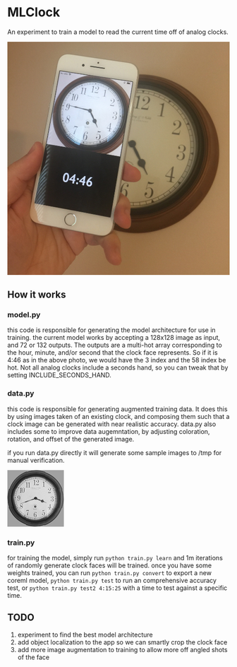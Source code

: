 # MLClock

An experiment to train a model to read the current time off of analog clocks.

![demo](https://github.com/KittyMac/MLClock/blob/master/meta/demo.jpg?raw=true)


How it works
------------

### model.py

this code is responsible for generating the model architecture for use in training. the current model works by accepting a 128x128 image as input, and 72 or 132 outputs. The outputs are a multi-hot array corresponding to the hour, minute, and/or second that the clock face represents. So if it is 4:46 as in the above photo, we would have the 3 index and the 58 index be hot. Not all analog clocks include a seconds hand, so you can tweak that by setting INCLUDE_SECONDS_HAND.


### data.py

this code is responsible for generating augmented training data. It does this by using images taken of an existing clock, and composing them such that a clock image can be generated with near realistic accuracy. data.py also includes some to improve data augemntation, by adjusting coloration, rotation, and offset of the generated image.

if you run data.py directly it will generate some sample images to /tmp for manual verification.

![demo2](https://github.com/KittyMac/MLClock/blob/master/meta/demo2.png?raw=true)


### train.py

for training the model, simply run `python train.py learn` and 1m iterations of randomly generate clock faces will be trained.  once you have some weights trained, you can run `python train.py convert` to export a new coreml model, `python train.py test` to run an comprehensive accuracy test, or `python train.py test2 4:15:25` with a time to test against a specific time.


TODO
------------

1. experiment to find the best model architecture
2. add object localization to the app so we can smartly crop the clock face
3. add more image augmentation to training to allow more off angled shots of the face